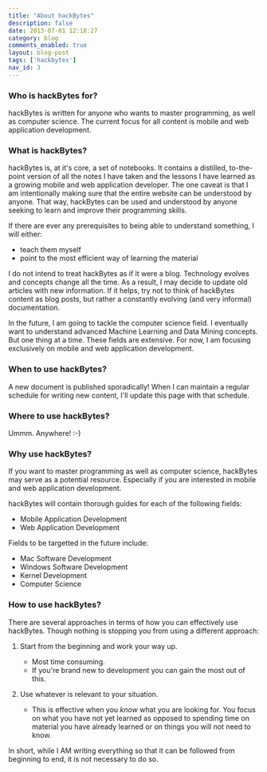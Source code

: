 ```yaml
---
title: "About hackBytes"
description: false
date: 2013-07-01 12:18:27
category: blog
comments_enabled: true
layout: blog-post
tags: ['hackbytes']
nav_id: 3
---
```


### Who is hackBytes for?

hackBytes is written for anyone who wants to master programming, as well
as computer science. The current focus for all content is mobile and web
application development.

### What is hackBytes?

hackBytes is, at it's core, a set of notebooks. It contains a distilled,
to-the-point version of all the notes I have taken and the lessons I
have learned as a growing mobile and web application developer. The one
caveat is that I am intentionally making sure that the entire website
can be understood by anyone. That way, hackBytes can be used and
understood by anyone seeking to learn and improve their programming
skills.

If there are ever any prerequisites to being able to understand
something, I will either:

  * teach them myself
  * point to the most efficient way of learning the material

I do not intend to treat hackBytes as if it were a blog. Technology
evolves and concepts change all the time. As a result, I may decide to
update old articles with new information. If it helps, try not to think
of hackBytes content as blog posts, but rather a constantly evolving
(and very informal) documentation.

In the future, I am going to tackle the computer science field. I
eventually want to understand advanced Machine Learning and Data Mining
concepts. But one thing at a time. These fields are extensive. For now,
I am focusing exclusively on mobile and web application development.

### When to use hackBytes?

A new document is published sporadically! When I can maintain a regular
schedule for writing new content, I'll update this page with that schedule.

### Where to use hackBytes?

Ummm. Anywhere! :-)

### Why use hackBytes?

If you want to master programming as well as computer science,
hackBytes may serve as a potential resource. Especially if you are
interested in mobile and web application development.

hackBytes will contain thorough guides for each of the following fields:

  * Mobile Application Development
  * Web Application Development

Fields to be targetted in the future include:

  * Mac Software Development
  * Windows Software Development
  * Kernel Development
  * Computer Science

### How to use hackBytes?

There are several approaches in terms of how you can effectively use
hackBytes. Though nothing is stopping you from using a different
approach:

  1. Start from the beginning and work your way up.
     * Most time consuming.
     * If you're brand new to development you can gain
       the most out of this.

  2. Use whatever is relevant to your situation.
     * This is effective when you *know* what you are looking for. You
       focus on what you have not yet learned as opposed to spending
       time on material you have already learned or on things you will
       not need to know.

In short, while I AM writing everything so that it can be followed
from beginning to end, it is not necessary to do so.

